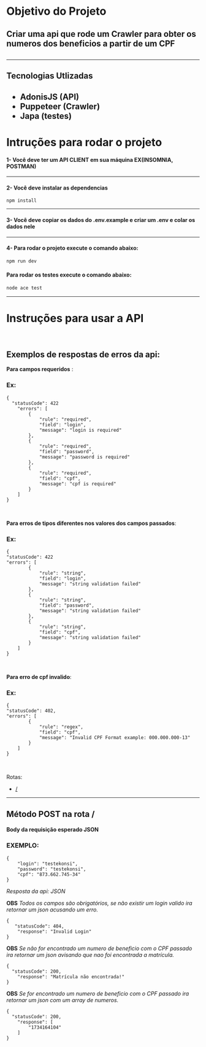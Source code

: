 # Objetivo do Projeto

<h2>Criar uma api que rode um Crawler para obter os numeros dos beneficios a partir de um CPF<h2>
<hr>
<h2>Tecnologias Utlizadas<h2>
<ul>
<li> AdonisJS (API)
<li> Puppeteer (Crawler)
<li> Japa (testes)
</ul>



# Intruções para rodar o projeto

#### 1- Você deve ter um API CLIENT em sua máquina EX(INSOMNIA, POSTMAN)

<hr>

#### 2- Você deve instalar as dependencias
```
npm install
```
<hr>
  
#### 3- Você deve copiar os dados do .env.example e criar um .env e colar os dados nele
<hr>

#### 4-  Para rodar o projeto execute o comando abaixo:
```bash  
npm run dev
```
#### Para rodar os testes execute o comando abaixo:
```bash 
node ace test
```

<hr>

# Instruções para usar a API

</br>

## Exemplos de respostas de erros da api:

**Para campos requeridos** :

### Ex: 

```
{
  "statusCode": 422
	"errors": [
		{
			"rule": "required",
			"field": "login",
			"message": "login is required"
		},
		{
			"rule": "required",
			"field": "password",
			"message": "password is required"
		},
		{
			"rule": "required",
			"field": "cpf",
			"message": "cpf is required"
		}
	]
}

```

</br>


**Para erros de tipos diferentes nos valores dos campos passados**:

### Ex:

```
{
"statusCode": 422
"errors": [
		{
			"rule": "string",
			"field": "login",
			"message": "string validation failed"
		},
		{
			"rule": "string",
			"field": "password",
			"message": "string validation failed"
		},
		{
			"rule": "string",
			"field": "cpf",
			"message": "string validation failed"
		}
	]
}

```

</br>


**Para erro de cpf invalido**:

### Ex: 

```
{
"statusCode": 402,
"errors": [
		{
			"rule": "regex",
			"field": "cpf",
			"message": "Invalid CPF Format example: 000.000.000-13"
		}
	]
}

```



</br>

Rotas: 
- [/](#login) 

----------------------

<div id="login">

  ## Método POST na rota /

 #### Body da requisição esperado JSON
  
### EXEMPLO:

```
{
	"login": "testekonsi",
	"password": "testekonsi",
	"cpf": "873.662.745-34"
}
```
  
 *Resposta da api: JSON*

**OBS** *Todos os campos são obrigatórios, se não existir um login valido ira retornar um json acusando um erro.*
```
{
   "statusCode": 404,
	"response": "Invalid Login"
}

```

**OBS** *Se não for encontrado um numero de beneficio com o CPF passado ira retornar um json avisando que nao foi encontrada a matrícula.*


```
{
  "statusCode": 200,
	"response": "Matrícula não encontrada!"
}
```

**OBS** *Se for encontrado um numero de  beneficio com o CPF passado ira retornar um json com um array de numeros.*


```
{
  "statusCode": 200,
	"response": [
		"1734164104"
	]
}
```

  
</div>





